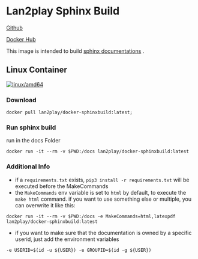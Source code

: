 # Lan2play Sphinx Build

[Github](https://github.com/Lan2Play/docker-sphinxbuild)

[Docker Hub](https://hub.docker.com/r/lan2play/docker-sphinxbuild)

This image is intended to build [sphinx documentations](https://www.sphinx-doc.org/en/master/) .

## Linux Container

[![linux/amd64](https://github.com/Lan2Play/docker-sphinxbuild/actions/workflows/build-linux-image.yml/badge.svg?branch=main)](https://github.com/Lan2Play/docker-sphinxbuild/actions/workflows/build-linux-image.yml)

### Download

```shell
docker pull lan2play/docker-sphinxbuild:latest;
```

### Run sphinx build
run in the docs Folder
```shell
docker run -it --rm -v $PWD:/docs lan2play/docker-sphinxbuild:latest
```

### Additional Info

* if a ```requirements.txt``` exists, ```pip3 install -r requirements.txt``` will be executed before the MakeCommands
* the ```MakeCommands``` env variable is set to ```html``` by default, to execute the ```make html``` command. if you want to use something else or multiple, you can overwrite it like this:

```shell
docker run -it --rm -v $PWD:/docs -e MakeCommands=html,latexpdf lan2play/docker-sphinxbuild:latest
```

* if you want to make sure that the documentation is owned by a specific userid, just add the environment variables
```shell
-e USERID=$(id -u ${USER}) -e GROUPID=$(id -g ${USER})
```
